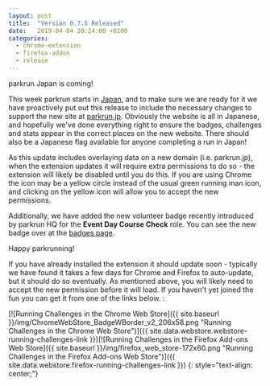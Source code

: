 ```yaml
---
layout: post
title:  "Version 0.7.5 Released"
date:   2019-04-04 20:24:00 +0100
categories:
  - chrome-extension
  - firefox-addon
  - release
---
```


parkrun Japan is coming!

This week parkrun starts in [Japan](https://parkrun.jp), and to make sure we are ready for it we have proactively put out this release to include the necessary changes to support the new site at [parkrun.jp](https://parkrun.jp). Obviously the website is all in Japanese, and hopefully we've done everything right to ensure the badges, challenges and stats appear in the correct places on the new website. There should also be a Japanese flag available for anyone completing a run in Japan!

As this update includes overlaying data on a new domain (i.e. parkrun.jp), when the extension updates it will require extra permissions to do so - the extension will likely be disabled until you do this. If you are using Chrome the icon may be a yellow circle instead of the usual green running man icon, and clicking on the yellow icon will allow you to accept the new permissions.


Additionally, we have added the new volunteer badge recently introduced by parkrun HQ for the **Event Day Course Check** role. You can see the new badge over at the [badges page](https://running-challenges.co.uk/badges/).


Happy parkrunning!

If you have already installed the extension it should update soon - typically we
have found it takes a few days for Chrome and Firefox to auto-update, but it should
do so eventually. As mentioned above, you will likely need to accept the new permission before it will load. If you haven't yet joined the fun you can get it from one of
the links below. :

[![Running Challenges in the Chrome Web Store]({{ site.baseurl }}/img/ChromeWebStore_BadgeWBorder_v2_206x58.png "Running Challenges in the Chrome Web Store")]({{ site.data.webstore.webstore-running-challenges-link }})[![Running Challenges in the Firefox Add-ons Web Store]({{ site.baseurl }}/img/firefox_web_store-172x60.png "Running Challenges in the Firefox Add-ons Web Store")]({{ site.data.webstore.firefox-running-challenges-link }})
{: style="text-align: center;"}
